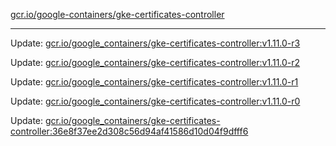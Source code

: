 [gcr.io/google-containers/gke-certificates-controller](https://hub.docker.com/r/cruse/gke-certificates-controller/tags/) 

----
Update: [gcr.io/google_containers/gke-certificates-controller:v1.11.0-r3](https://hub.docker.com/r/cruse/gke-certificates-controller/tags/)

Update: [gcr.io/google_containers/gke-certificates-controller:v1.11.0-r2](https://hub.docker.com/r/cruse/gke-certificates-controller/tags/)

Update: [gcr.io/google_containers/gke-certificates-controller:v1.11.0-r1](https://hub.docker.com/r/cruse/gke-certificates-controller/tags/)

Update: [gcr.io/google_containers/gke-certificates-controller:v1.11.0-r0](https://hub.docker.com/r/cruse/gke-certificates-controller/tags/)

Update: [gcr.io/google_containers/gke-certificates-controller:36e8f37ee2d308c56d94af41586d10d04f9dfff6](https://hub.docker.com/r/cruse/gke-certificates-controller/tags/)

